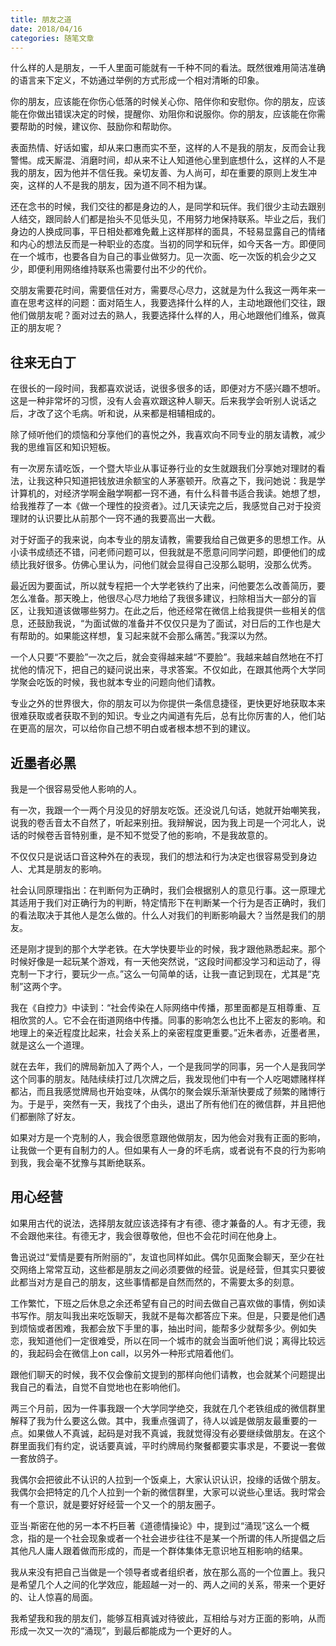```yaml
---
title: 朋友之道
date: 2018/04/16
categories: 随笔文章
---
```


什么样的人是朋友，一千人里面可能就有一千种不同的看法。既然很难用简洁准确的语言来下定义，不妨通过举例的方式形成一个相对清晰的印象。

你的朋友，应该能在你伤心低落的时候关心你、陪伴你和安慰你。你的朋友，应该能在你做出错误决定的时候，提醒你、劝阻你和说服你。你的朋友，应该能在你需要帮助的时候，建议你、鼓励你和帮助你。

表面热情、好话如蜜，却从来口惠而实不至，这样的人不是我的朋友，反而会让我警惕。成天厮混、消磨时间，却从来不让人知道他心里到底想什么，这样的人不是我的朋友，因为他并不信任我。亲切友善、为人尚可，却在重要的原则上发生冲突，这样的人不是我的朋友，因为道不同不相为谋。

<!-- more -->

还在念书的时候，我们交往的都是身边的人，是同学和玩伴。我们很少主动去跟别人结交，跟同龄人们都是抬头不见低头见，不用努力地保持联系。毕业之后，我们身边的人换成同事，平日相处都难免戴上这样那样的面具，不轻易显露自己的情绪和内心的想法反而是一种职业的态度。当初的同学和玩伴，如今天各一方。即便同在一个城市，也要各自为自己的事业做努力。见一次面、吃一次饭的机会少之又少，即便利用网络维持联系也需要付出不少的代价。

交朋友需要花时间，需要信任对方，需要尽心尽力，这就是为什么我这一两年来一直在思考这样的问题：面对陌生人，我要选择什么样的人，主动地跟他们交往，跟他们做朋友呢？面对过去的熟人，我要选择什么样的人，用心地跟他们维系，做真正的朋友呢？

## 往来无白丁
在很长的一段时间，我都喜欢说话，说很多很多的话，即便对方不感兴趣不想听。这是一种非常坏的习惯，没有人会喜欢跟这种人聊天。后来我学会听别人说话之后，才改了这个毛病。听和说，从来都是相辅相成的。

除了倾听他们的烦恼和分享他们的喜悦之外，我喜欢向不同专业的朋友请教，减少我的思维盲区和知识短板。

有一次房东请吃饭，一个暨大毕业从事证券行业的女生就跟我们分享她对理财的看法，让我这种只知道把钱放进余额宝的人茅塞顿开。欣喜之下，我问她说：我是学计算机的，对经济学啊金融学啊都一窍不通，有什么科普书适合我读。她想了想，给我推荐了一本《做一个理性的投资者》。过几天读完之后，我感觉自己对于投资理财的认识要比从前那个一窍不通的我要高出一大截。

对于好面子的我来说，向本专业的朋友请教，需要我给自己做更多的思想工作。从小读书成绩还不错，问老师问题可以，但我就是不愿意问同学问题，即便他们的成绩比我好很多。仿佛心里认为，问他们就会显得自己没那么聪明，没那么优秀。

最近因为要面试，所以就专程把一个大学老铁约了出来，问他要怎么改善简历，要怎么准备。那天晚上，他很尽心尽力地给了我很多建议，扫除相当大一部分的盲区，让我知道该做哪些努力。在此之后，他还经常在微信上给我提供一些相关的信息，还鼓励我说，“为面试做的准备并不仅仅只是为了面试，对日后的工作也是大有帮助的。如果能这样想，复习起来就不会那么痛苦。”我深以为然。

一个人只要“不要脸”一次之后，就会变得越来越“不要脸”。我越来越自然地在不打扰他的情况下，把自己的疑问说出来，寻求答案。不仅如此，在跟其他两个大学同学聚会吃饭的时候，我也就本专业的问题向他们请教。

专业之外的世界很大，你的朋友可以为你提供一条信息捷径，更快更好地获取本来很难获取或者获取不到的知识。专业之内闻道有先后，总有比你厉害的人，他们站在更高的层次，可以给你自己想不明白或者根本想不到的建议。

## 近墨者必黑
我是一个很容易受他人影响的人。

有一次，我跟一个一两个月没见的好朋友吃饭。还没说几句话，她就开始嘲笑我，说我的卷舌音太不自然了，听起来别扭。我辩解说，因为我上司是一个河北人，说话的时候卷舌音特别重，是不知不觉受了他的影响，不是我故意的。

不仅仅只是说话口音这种外在的表现，我们的想法和行为决定也很容易受到身边人、尤其是朋友的影响。

社会认同原理指出：在判断何为正确时，我们会根据别人的意见行事。这一原理尤其适用于我们对正确行为的判断，特定情形下在判断某一个行为是否正确时，我们的看法取决于其他人是怎么做的。什么人对我们的判断影响最大？当然是我们的朋友。

还是刚才提到的那个大学老铁。在大学快要毕业的时候，我才跟他熟悉起来。那个时候好像是一起玩某个游戏，有一天他突然说，“这段时间都没学习和运动了，得克制一下才行，要玩少一点。”这么一句简单的话，让我一直记到现在，尤其是“克制”这两个字。

我在《自控力》中读到：“社会传染在人际网络中传播，那里面都是互相尊重、互相欣赏的人。它不会在街道网络中传播。同事的影响怎么也比不上密友的影响。和地理上的亲近程度比起来，社会关系上的亲密程度更重要。”近朱者赤，近墨者黑，就是这么一个道理。

就在去年，我们的牌局新加入了两个人，一个是我同学的同事，另一个人是我同学这个同事的朋友。陆陆续续打过几次牌之后，我发现他们中有一个人吃喝嫖赌样样都沾，而且我感觉牌局也开始变味，从偶尔的聚会娱乐渐渐快要成了频繁的赌博行为。于是乎，突然有一天，我找了个由头，退出了所有他们在的微信群，并且把他们都删除了好友。

如果对方是一个克制的人，我会很愿意跟他做朋友，因为他会对我有正面的影响，让我做一个更有自制力的人。但如果有人一身的坏毛病，或者说有不良的行为影响到我，我会毫不犹豫与其断绝联系。

## 用心经营
如果用古代的说法，选择朋友就应该选择有才有德、德才兼备的人。有才无德，我不会跟他来往。有德无才，我会很尊敬他，但也不会花时间在他身上。

鲁迅说过“爱情是要有所附丽的”，友谊也同样如此。偶尔见面聚会聊天，至少在社交网络上常常互动，这些都是朋友之间必须要做的经营。说是经营，但其实只要彼此都当对方是自己的朋友，这些事情都是自然而然的，不需要太多的刻意。

工作繁忙，下班之后休息之余还希望有自己的时间去做自己喜欢做的事情，例如读书写作。朋友叫我出来吃饭聊天，我就不是每次都答应下来。但是，只要是他们遇到烦恼或者困难，我都会放下手里的事，抽出时间，能帮多少就帮多少。例如失恋，我知道他们一定很难受，所以在同一个城市的就会当面听他们说；离得比较远的，我起码会在微信上on call，以另外一种形式陪着他们。

跟他们聊天的时候，我不仅会像前文提到的那样向他们请教，也会就某个问题提出我自己的看法，自觉不自觉地也在影响他们。

两三个月前，因为一件事我跟一个大学同学绝交，我就在几个老铁组成的微信群里解释了我为什么要这么做。其中，我重点强调了，待人以诚是做朋友最重要的一点。如果做人不真诚，起码是对我不真诚，我就觉得没有必要继续做朋友。在这个群里面我们有约定，说话要真诚，平时约牌局约聚餐都要实事求是，不要说一套做一套放鸽子。

我偶尔会把彼此不认识的人拉到一个饭桌上，大家认识认识，投缘的话做个朋友。我偶尔会把特定的几个人拉到一个新的微信群里，大家可以说些心里话。我时常会有一个意识，就是要好好经营一个又一个的朋友圈子。

亚当·斯密在他的另一本不朽巨著《道德情操论》中，提到过“涌现”这么一个概念，指的是一个社会现象或者一个社会进步往往不是某一个所谓的伟人所提倡之后其他凡人庸人跟着做而形成的，而是一个群体集体无意识地互相影响的结果。

我从来没有把自己当做是一个领导者或者组织者，放在那么高的一个位置上。我只是希望几个人之间的化学效应，能超越一对一的、两人之间的关系，带来一个更好的、让人惊喜的局面。

我希望我和我的朋友们，能够互相真诚对待彼此，互相给与对方正面的影响，从而形成一次又一次的“涌现”，到最后都能成为一个更好的人。












